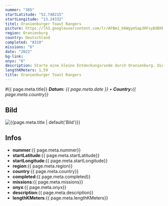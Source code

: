 ```yaml
---
nummer: "385"
startLatitude: "52.748215"
startLongitude: "13.24332"
titel: Oranienburger Toast Rangers
picture: https://lh3.googleusercontent.com/lr/AFBm1_bkWgymSap30FsyBdBXB_10r3ebNCiX-ijl15y2-wmsP4Kkh1jLflj7KODxuWrPEW97u181D_4Wo3lwQnYpZ_nqMWWBjRIYjx_i_SBy-KdJKCK8ftGCqfU9otdXu5L3k-YpwyuUiXke-hHuv_skOga95Swu28tP0N4MaGl5PYKOkRt43nOQythPsn2KlFgjTl4wLtI097fsrVbq-wGifOyWPzatEADyCY_eC8DMh-BDnNcHGjUbTBmF0pa5FEDG1ZGdKZHYvhLsr1a36tM1Ft7ZCAt3RhPJCXYSIXrzuPVANb_pzvVf77P8DRC0tP01sMHwZQny7Cqv_d58S6CbtKKdUBtsVIIZVqnpd-cWpfemooX_nc3F40R7Xvaty8_70l8CHX1zOYlPv9LkfrkzACr-fjCnbiL60cOVjyopf973wzeJytoHb2yRsr-fGr3RbjmNaq788oNcKpIYLSlHvYiLmjUo7GYxot5w5pIEMoHHnqvzdKTKuXmxVm5aUae3M5G8wq6HO4ZoiXAy-MVoQxBwsPz1WcN87F1Lpurj28c6Ohj5tj0q_0iCX85-L6WRTcRYi_YgbTOSPHEs7ZyaItFLVinLppcgN8iNcjUcIUxHMvAxmte92kFnQGAn9kPIydsdrvd-GCERBfSXun81aOw1AZyB0aIr24pTveNJTa3YaovBfwrOvGwVMeoomAN3qNi8JnZFhcrBgt9fXQ2EpQ0xx1WBxy9xMp7xgYtBqhIyCcbxwj5KEOCxA4hKIrEeWzvw_K0qf58ukbLRlzwEpYP5QR6AMEMTvjIrO_kx--uFQgDIKAYiOl_rzjRGPFFlQlWsSNDEufVCiKcBn1Y-4JncTgzwKoM
region: Oranienburg
country: Deutschland
completed: "8310"
missions: "6"
date: "2022"
bg-link: 
onyx: "0"
description: Starte eine kleine Entdeckungsrunde durch Oranienburg. Die Runde startet und endet in der Bernauer Straße.
lengthKMeters: 1,59
title: Oranienburger Toast Rangers
---
```


#{{ page.meta.title}}
_**Datum:** {{ page.meta.date }} • **Country:**{{ page.meta.country}}_

## Bild
![{{page.meta.title | default('Bild')}}]({{page.meta.picture}})

## Infos
- **nummer**:{{ page.meta.nummer}}
- **startLatitude**:{{ page.meta.startLatitude}}
- **startLongitude**:{{ page.meta.startLongitude}}
- **region**:{{ page.meta.region}}
- **country**:{{ page.meta.country}}
- **completed**:{{ page.meta.completed}}
- **missions**:{{ page.meta.missions}}
- **onyx**:{{ page.meta.onyx}}
- **description**:{{ page.meta.description}}
- **lengthKMeters**:{{ page.meta.lengthKMeters}}

